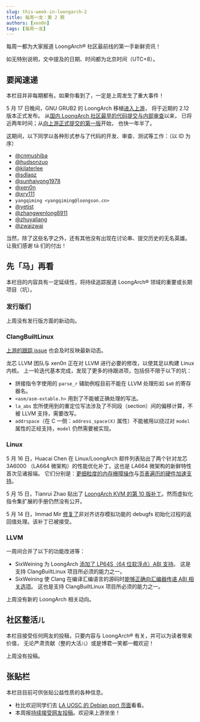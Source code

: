 ```yaml
---
slug: this-week-in-loongarch-2
title: 每周一龙：第 2 期
authors: [xen0n]
tags: [每周一龙]
---
```


每周一都为大家报道 LoongArch&reg; 社区最前线的第一手新鲜资讯！

<!-- truncate -->

如无特别说明，文中提及的日期、时间都为北京时间（UTC+8）。

## 要闻速递

本栏目并非每期都有。如果你看到了，一定是上周发生了重大事件！

5 月 17 日晚间，GNU GRUB2 的 LoongArch 移植[进入上游][grub-msg]，
将于近期的 2.12 版本正式发布。
从[国内 LoongArch 社区最早的代码提交与内部审查][la64-grub-first-pr]以来，
已将近两年时间；从[向上游正式提交的第一版][grub-first-submission]开始，
也快一年半了。

[grub-msg]: https://lists.gnu.org/archive/html/grub-devel/2023-05/msg00089.html
[la64-grub-first-pr]: https://github.com/loongarch64/grub/pull/1
[grub-first-submission]: https://lists.gnu.org/archive/html/grub-devel/2022-01/msg00036.html

这期间，以下同学以各种形式参与了代码的开发、审查、测试等工作：（以 ID 为序）

* [@cnmushiba](https://github.com/cnmushiba)
* [@hudsonzuo](https://github.com/hudsonzuo)
* [@kilaterlee](https://github.com/kilaterlee)
* [@sdlaqz](https://github.com/sdlaqz)
* [@sunhaiyong1978](https://github.com/sunhaiyong1978)
* [@xen0n](https://github.com/xen0n)
* [@xry111](https://github.com/xry111)
* `yangqiming <yangqiming@loongson.cn>`
* [@yetist](https://github.com/yetist)
* [@zhangwenlong8911](https://github.com/zhangwenlong8911)
* [@zhuyaliang](https://github.com/zhuyaliang)
* [@zwaizwai](https://github.com/zwaizwai)

当然，除了这些名字之外，还有其他没有出现在讨论串、提交历史的无名英雄。
让我们感谢 tā 们的付出！

## 先「马」再看

本栏目的内容具有一定延续性，将持续追踪报道 LoongArch&reg; 领域的重要或长期项目（坑）。

### 发行版们

上周没有发行版方面的新动向。

### ClangBuiltLinux

[上游的跟踪 issue](https://github.com/ClangBuiltLinux/linux/issues/1787)
也会及时反映最新动态。

龙芯 LLVM 团队与 xen0n 正在对 LLVM 进行必要的修改，以使其足以构建 Linux 内核。
上一轮迭代基本完成，发现了更多的待跟进项，包括但不限于以下的坑：

* 拼接指令字使用的 `parse_r` 辅助例程目前不能在 LLVM 处理形如 `$a0` 的寄存器名。
* `<asm/asm-extable.h>` 用到了不能被正确处理的写法。
* `la_abs` 宏所使用到的重定位写法涉及了不同段（section）间的偏移计算，不被 LLVM 支持，需要改写。
* `addrspace`（在 C 一侧：`address_space(X)` 属性）不能被用以绕过对 `model` 属性的正经支持，`model` 仍然需要被实现。

### Linux

5 月 16 日，Huacai Chen 在 Linux/LoongArch 邮件列表贴出了两个针对龙芯 3A6000
（LA664 微架构）的性能优化补丁。这也是 LA664 微架构的新鲜特性首次见诸报端。
它们分别是：[更细粒度的内存栅障操作][la664-dbar]与[页表遍历的硬件加速支持][la664-ptw]。

5 月 15 日，Tianrui Zhao 贴出了 [LoongArch KVM 的第 10 版补丁][kvm-r10]。然而虚拟化指令集扩展的手册仍然没有公开。

5 月 14 日，Immad Mir [修复了][fix-debugfs-init]非对齐访存模拟功能的 debugfs 初始化过程的返回值处理。该补丁已被接受。

[la664-dbar]: https://lore.kernel.org/loongarch/20230516124536.535343-1-chenhuacai@loongson.cn/
[la664-ptw]: https://lore.kernel.org/loongarch/20230516124610.535360-1-chenhuacai@loongson.cn/
[kvm-r10]: https://lore.kernel.org/loongarch/20230515021522.2445551-1-zhaotianrui@loongson.cn/
[fix-debugfs-init]: https://lore.kernel.org/loongarch/CY5PR12MB64558068B314942BA1B2ED2BC67B9@CY5PR12MB6455.namprd12.prod.outlook.com/

### LLVM

一周间合并了以下的功能改进等：

* SixWeining 为 LoongArch [添加了 LP64S（64 位软浮点）ABI 支持][D150417]。
  这是支持 ClangBuiltLinux 项目所必须的能力之一。
* SixWeining 使 Clang 在编译汇编语言的源码时[能够正确向汇编器传递 ABI 相关选项][D150537]。
  这也是支持 ClangBuiltLinux 项目所必须的能力之一。

上周没有新的 LoongArch 相关动向。

[D150417]: https://reviews.llvm.org/D150417
[D150537]: https://reviews.llvm.org/D150537

## 社区整活<small>儿</small>

本栏目接受任何网友的投稿，只要内容与 LoongArch&reg; 有关，并可以为读者带来价值，
无论严肃贡献（整的大活<small>儿</small>）或是博君一笑都一概欢迎！

上周没有投稿。

## 张贴栏

本栏目目前可供张贴公益性质的各种信息。

* 杜比欢迎同学们去 [LA UOSC 的 Debian port 页面][lauosc-debian]看看。
* 本周报[持续接受网友投稿][call-for-submissions]。欢迎来上游坐坐！

[lauosc-debian]: https://bbs.loongarch.org/d/167-lauosc-debian-12-ports
[call-for-submissions]: https://github.com/loongson-community/areweloongyet/issues/16
